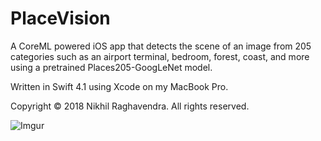 # PlaceVision

A CoreML powered iOS app that detects the scene of an image from 205 categories such as an airport terminal, bedroom, forest, coast, and more using a pretrained Places205-GoogLeNet model.

Written in Swift 4.1 using Xcode on my MacBook Pro.

Copyright © 2018 Nikhil Raghavendra. All rights reserved.

![Imgur](https://i.imgur.com/obQyhfK.png)